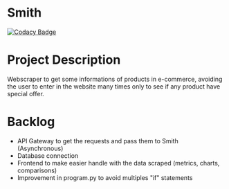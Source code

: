 # Smith

[![Codacy Badge](https://app.codacy.com/project/badge/Grade/a43834b6697141ac80c739b028dedb38)](https://www.codacy.com/gh/VictorAlessander/Smith/dashboard?utm_source=github.com&amp;utm_medium=referral&amp;utm_content=VictorAlessander/Smith&amp;utm_campaign=Badge_Grade)

# Project Description

Webscraper to get some informations of products in e-commerce, avoiding the user to enter in the website many times only to see if any product have special offer.

# Backlog

- API Gateway to get the requests and pass them to Smith (Asynchronous)
- Database connection
- Frontend to make easier handle with the data scraped (metrics, charts, comparisons)
- Improvement in program.py to avoid multiples "if" statements
